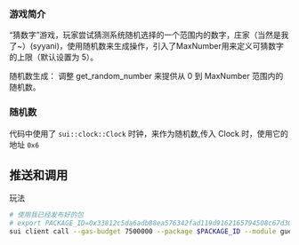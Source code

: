 ### 游戏简介

“猜数字”游戏，玩家尝试猜测系统随机选择的一个范围内的数字，庄家（当然是我了~）(syyani)，使用随机数来生成操作，引入了MaxNumber用来定义可猜数字的上限（默认设置为 5）。

随机数生成： 调整 get_random_number 来提供从 0 到 MaxNumber 范围内的随机数。

### 随机数

代码中使用了 `sui::clock::Clock` 时钟，来作为随机数,传入 Clock 时，使用它的地址 `0x6`

## 推送和调用

玩法

```bash
# 使用我已经发布好的包
# export PACKAGE_ID=0x33812c5da6adb88ea576342fad119d9162165794508c67d3067286418893dc3c
sui client call --gas-budget 7500000 --package $PACKAGE_ID --module guess_the_number --function play --args 1 0x6
```
